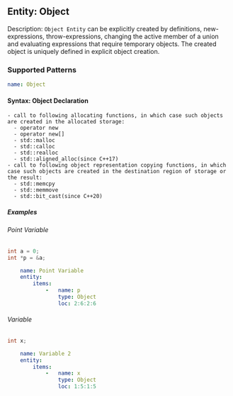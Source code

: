 ## Entity: Object

Description: `Object Entity` can be explicitly created by definitions, new-expressions, throw-expressions, changing the active member of a union and evaluating expressions that require temporary objects. The created object is uniquely defined in explicit object creation.
### Supported Patterns

```yaml
name: Object
```

#### Syntax: Object Declaration
```text
- call to following allocating functions, in which case such objects are created in the allocated storage:
  - operator new
  - operator new[]
  - std::malloc
  - std::calloc
  - std::realloc
  - std::aligned_alloc(since C++17)
- call to following object representation copying functions, in which case such objects are created in the destination region of storage or the result:
  - std::memcpy
  - std::memmove
  - std::bit_cast(since C++20)
```

##### Examples

###### Point Variable
```cpp
int a = 0;
int *p = &a;
```

```yaml
    name: Point Variable
    entity:
        items:
            -   name: p
                type: Object
                loc: 2:6:2:6
```

###### Variable
```cpp
int x;
```

```yaml
    name: Variable 2
    entity:
        items:
            -   name: x
                type: Object
                loc: 1:5:1:5
```

